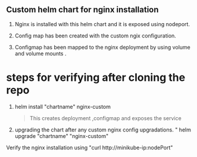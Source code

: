 ## Custom helm chart for nginx installation

1. Nginx is installed with this helm chart and it is exposed using nodeport.

2. Config map has been created with the custom ngix configuration.

3. Configmap has been mapped to the nginx deployment by using volume and volume mounts .

# steps for verifying after cloning the repo

1. helm install "chartname" nginx-custom
    > This creates deployment ,configmap and exposes the service
   
2. upgrading the chart after any custom nginx config upgradations.
   " helm upgrade "chartname" "nginx-custom"

Verify the nginx installation using "curl http://minikube-ip:nodePort"
